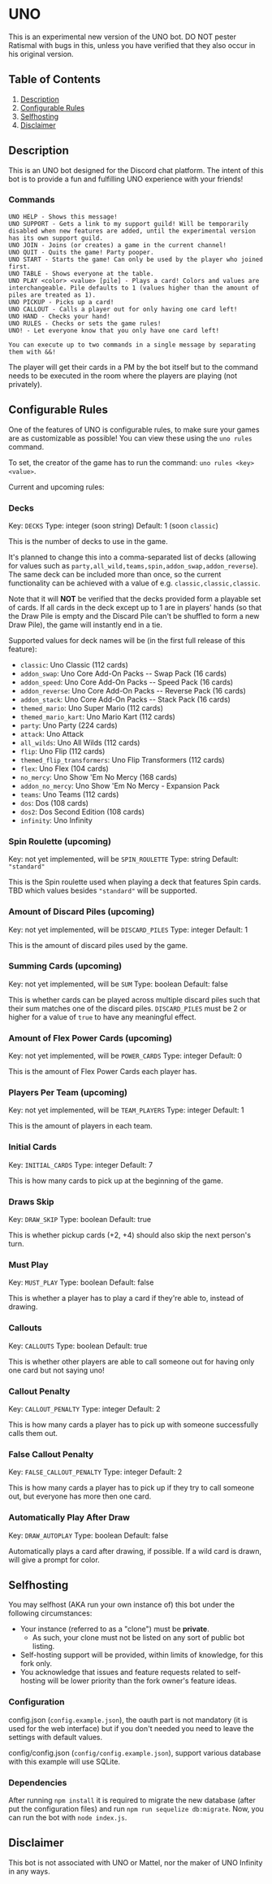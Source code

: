 # UNO

This is an experimental new version of the UNO bot. DO NOT pester Ratismal with bugs in this, unless you have verified that they also occur in his original version.

## Table of Contents

1. [Description](#description)
2. [Configurable Rules](#configurable-rules)
3. [Selfhosting](#selfhosting)
4. [Disclaimer](#disclaimer)

## Description

This is an UNO bot designed for the Discord chat platform. The intent of this bot is to provide a fun and fulfilling UNO experience with your friends!

### Commands

```
UNO HELP - Shows this message!
UNO SUPPORT - Gets a link to my support guild! Will be temporarily disabled when new features are added, until the experimental version has its own support guild.
UNO JOIN - Joins (or creates) a game in the current channel!
UNO QUIT - Quits the game! Party pooper.
UNO START - Starts the game! Can only be used by the player who joined first.
UNO TABLE - Shows everyone at the table.
UNO PLAY <color> <value> [pile] - Plays a card! Colors and values are interchangeable. Pile defaults to 1 (values higher than the amount of piles are treated as 1).
UNO PICKUP - Picks up a card!
UNO CALLOUT - Calls a player out for only having one card left!
UNO HAND - Checks your hand!
UNO RULES - Checks or sets the game rules!
UNO! - Let everyone know that you only have one card left!

You can execute up to two commands in a single message by separating them with &&!
```

The player will get their cards in a PM by the bot itself but to the command needs to be executed in the room where the players are playing (not privately).

## Configurable Rules

One of the features of UNO is configurable rules, to make sure your games are as customizable as possible! You can view these using the `uno rules` command.

To set, the creator of the game has to run the command: `uno rules <key> <value>`.

Current and upcoming rules:

### Decks

Key: `DECKS`
Type: integer (soon string)
Default: 1 (soon `classic`)

This is the number of decks to use in the game.

It's planned to change this into a comma-separated list of decks (allowing for values such as `party,all_wild,teams,spin,addon_swap,addon_reverse`). The same deck can be included more than once, so the current functionality can be achieved with a value of e.g. `classic,classic,classic`.

Note that it will **NOT** be verified that the decks provided form a playable set of cards. If all cards in the deck except up to 1 are in players' hands (so that the Draw Pile is empty and the Discard Pile can't be shuffled to form a new Draw Pile), the game will instantly end in a tie.

Supported values for deck names will be (in the first full release of this feature):
- `classic`: Uno Classic (112 cards)
- `addon_swap`: Uno Core Add-On Packs -- Swap Pack (16 cards)
- `addon_speed`: Uno Core Add-On Packs -- Speed Pack (16 cards)
- `addon_reverse`: Uno Core Add-On Packs -- Reverse Pack (16 cards)
- `addon_stack`: Uno Core Add-On Packs -- Stack Pack (16 cards)
- `themed_mario`: Uno Super Mario (112 cards)
- `themed_mario_kart`: Uno Mario Kart (112 cards)
- `party`: Uno Party (224 cards)
- `attack`: Uno Attack
- `all_wilds`: Uno All Wilds (112 cards)
- `flip`: Uno Flip (112 cards)
- `themed_flip_transformers`: Uno Flip Transformers (112 cards)
- `flex`: Uno Flex (104 cards)
- `no_mercy`: Uno Show 'Em No Mercy (168 cards)
- `addon_no_mercy`: Uno Show 'Em No Mercy - Expansion Pack
- `teams`: Uno Teams (112 cards)
- `dos`: Dos (108 cards)
- `dos2`: Dos Second Edition (108 cards)
- `infinity`: Uno Infinity

### Spin Roulette (upcoming)

Key: not yet implemented, will be `SPIN_ROULETTE`
Type: string
Default: `"standard"`

This is the Spin roulette used when playing a deck that features Spin cards. TBD which values besides `"standard"` will be supported.

### Amount of Discard Piles (upcoming)

Key: not yet implemented, will be `DISCARD_PILES`
Type: integer
Default: 1

This is the amount of discard piles used by the game.

### Summing Cards (upcoming)

Key: not yet implemented, will be `SUM`
Type: boolean
Default: false

This is whether cards can be played across multiple discard piles such that their sum matches one of the discard piles. `DISCARD_PILES` must be 2 or higher for a value of `true` to have any meaningful effect.

### Amount of Flex Power Cards (upcoming)

Key: not yet implemented, will be `POWER_CARDS`
Type: integer
Default: 0

This is the amount of Flex Power Cards each player has.

### Players Per Team (upcoming)

Key: not yet implemented, will be `TEAM_PLAYERS`
Type: integer
Default: 1

This is the amount of players in each team.

### Initial Cards

Key: `INITIAL_CARDS`
Type: integer
Default: 7

This is how many cards to pick up at the beginning of the game.

### Draws Skip

Key: `DRAW_SKIP`
Type: boolean
Default: true

This is whether pickup cards (+2, +4) should also skip the next person's turn.

### Must Play

Key: `MUST_PLAY`
Type: boolean
Default: false

This is whether a player has to play a card if they're able to, instead of drawing.

### Callouts

Key: `CALLOUTS`
Type: boolean
Default: true

This is whether other players are able to call someone out for having only one card but not saying uno!

### Callout Penalty

Key: `CALLOUT_PENALTY`
Type: integer
Default: 2

This is how many cards a player has to pick up with someone successfully calls them out.

### False Callout Penalty

Key: `FALSE_CALLOUT_PENALTY`
Type: integer
Default: 2

This is how many cards a player has to pick up if they try to call someone out, but everyone has more then one card.

### Automatically Play After Draw

Key: `DRAW_AUTOPLAY`
Type: boolean
Default: false

Automatically plays a card after drawing, if possible. If a wild card is drawn, will give a prompt for color.

## Selfhosting

You may selfhost (AKA run your own instance of) this bot under the following circumstances:
- Your instance (referred to as a "clone") must be **private**.
    - As such, your clone must not be listed on any sort of public bot listing.
- Self-hosting support will be provided, within limits of knowledge, for this fork only.
- You acknowledge that issues and feature requests related to self-hosting will be lower priority than the fork owner's feature ideas.

### Configuration

config.json (`config.example.json`), the oauth part is not mandatory (it is used for the web interface) but if you don't needed you need to leave the settings with default values.

config/config.json (`config/config.example.json`), support various database with this example will use SQLite.

### Dependencies

After running `npm install` it is required to migrate the new database (after put the configuration files) and run `npm run sequelize db:migrate`.
Now, you can run the bot with `node index.js`.

## Disclaimer

This bot is not associated with UNO or Mattel, nor the maker of UNO Infinity in any ways.
